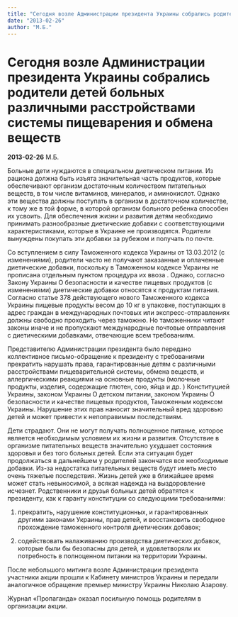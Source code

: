 ```yaml
---
title: "Сегодня возле Администрации президента Украины собрались родители детей больных различными расстройствами системы пищеварения и обмена веществ"
date: "2013-02-26"
author: "М.Б."
---
```


# Сегодня возле Администрации президента Украины собрались родители детей больных различными расстройствами системы пищеварения и обмена веществ

**2013-02-26** М.Б.

Больные дети нуждаются в специальном диетическом питании. Из рациона должна быть изъята значительная часть продуктов, которые обеспечивают организм достаточным количеством питательных веществ, в том числе витаминов, минералов, и аминокислот. Однако эти вещества должны поступать в организм в достаточном количестве, к тому же в той форме, в которой организм больного ребенка способен их усвоить. Для обеспечения жизни и развития детям необходимо принимать разнообразные диетические добавки с соответствующими характеристиками, которые в Украине не производятся. Родители вынуждены покупать эти добавки за рубежом и получать по почте.

Со вступлением в силу Таможенного кодекса Украины от 13.03.2012 (с изменениями), родители часто не получают заказанные и оплаченные диетические добавки, поскольку в Таможенном кодексе Украины не прописана отдельным пунктом процедура их ввоза . Однако, согласно Закону Украины О безопасности и качестве пищевых продуктов (с изменениями) диетические добавки относятся к продуктам питания. Согласно статье 378 действующего нового Таможенного кодекса Украины пищевые продукты весом до 10 кг в упаковке, поступающих в адрес граждан в международных почтовых или экспресс-отправлениях должны свободно проходить через таможню. Но таможенники читают законы иначе и не пропускают международные почтовые отправления с диетическими добавками, отвечающие всем требованиям.

Представителю Администрации президента было передано коллективное письмо-обращение к президенту с требованиями прекратить нарушать права, гарантированные детям с различными расстройствами пищеварительной системы, обмена веществ, и аллергическими реакциями на основные продукты (молочные продукты, изделия, содержащие глютен, сою, яйца и др. ) Конституцией Украины, законом Украины О детском питании, законом Украины О безопасности и качестве пищевых продуктов, Таможенным кодексом Украины. Нарушение этих прав наносит значительный вред здоровью детей и может привести к непоправимым последствиям.

Дети страдают. Они не могут получать полноценное питание, которое является необходимым условием их жизни и развития. Отсутствие в организме питательных веществ значительно ухудшает состояния здоровья и без того больных детей. Если эта ситуация будет продолжаться в дальнейшем у родителей закончатся все необходимые добавки. Из-за недостатка питательных веществ будут иметь место очень тяжелые последствия. Жизнь детей уже в ближайшее время может стать невыносимой, а всякая надежда на выздоровление исчезнет. Родственники и друзья больных детей обратятся к президенту, как к гаранту конституции со следующими требованиями:

1) прекратить, нарушение конституционных, и гарантированных другими законами Украины, прав детей, и восстановить свободное прохождение таможенного контроля диетических добавок;

2) содействовать налаживанию производства диетических добавок, которые были бы безопасны для детей, и удовлетворяли их потребность в полноценном питании на территории Украины.

После небольшого митинга возле Администрации президента участники акции прошли к Кабинету министров Украины и передали аналогичное обращение премьер министру Украины Николаю Азарову.

Журнал «Пропаганда» оказал посильную помощь родителям в организации акции.